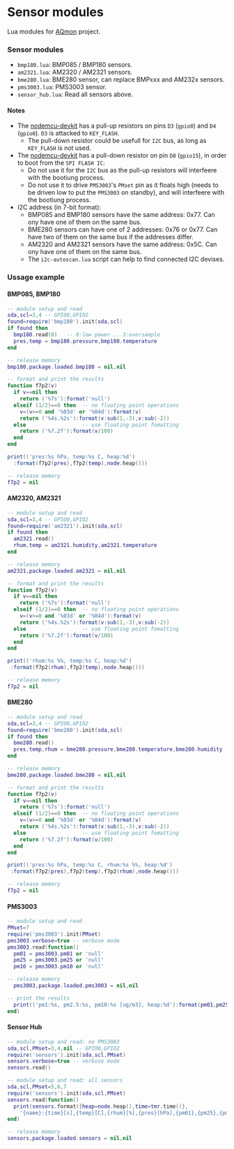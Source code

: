 # Sensor modules
Lua modules for [AQmon][] project.<br/>

[AQmon]:      https://github.com/avaldebe/AQmon

### Sensor modules
- `bmp180.lua`: BMP085 / BMP180 sensors.
- `am2321.lua`: AM2320 / AM2321 sensors.
- `bme280.lua`: BME280 sensor, can replace BMPxxx and AM232x sensors.
- `pms3003.lua`: PMS3003 sensor.
- `sensor_hub.lua`: Read all sensors above.

#### Notes
- The [nodemcu-devkit][] has a pull-up resistors on pins
  `D3` (`gpio0`) and  `D4` (`gpio0`). `D3` is attacked to `KEY_FLASH`.
  - The pull-down resistor could be usefull for `I2C` bus,
    as long as `KEY_FLASH` is not used.
- The [nodemcu-devkit][] has a pull-down resistor on pin
  `D8` (`gpio15`), in order to boot from the `SPI FLASH IC`:
  - Do not use it for the `I2C` bus
    as the pull-up resistors will interfeere with the bootiung process.
  - Do not use it to drive `PMS3003`'s `PMset` pin as it floats high
    (needs to be driven low to put the `PMS3003` on standby),
    and will interfeere with the bootiung process.
- I2C address (in 7-bit format):
  - BMP085 and BMP180 sensors have the same address: 0x77.
    Can ony have one of them on the same bus.
  - BME280 sensors can have one of 2 addresses: 0x76 or 0x77.
    Can have two of them on the same bus if the addresses differ.
  - AM2320 and AM2321 sensors have the same address: 0x5C.
    Can ony have one of them on the same bus.
  - The `i2c-autoscan.lua` script can help to find connected I2C devises.

[nodemcu-devkit]:   https://github.com/nodemcu/nodemcu-devkit

### Ussage example

#### BMP085, BMP180
```lua
-- module setup and read
sda,scl=3,4 -- GPIO0,GPIO2
found=require('bmp180').init(sda,scl)
if found then
  bmp180.read(0)   -- 0:low power .. 3:oversample
  pres,temp = bmp180.pressure,bmp180.temperature
end

-- release memory
bmp180,package.loaded.bmp180 = nil,nil

-- format and print the results
function f7p2(v)
  if v==nil then
    return ('%7s'):format('null')
  elseif (1/2)==0 then  -- no floating point operations
    v=(v>=0 and '%03d' or '%04d'):format(v)
    return ('%4s.%2s'):format(v:sub(1,-3),v:sub(-2))
  else                  -- use floating point fomatting
    return ('%7.2f'):format(v/100)
  end
end

print(('pres:%s hPa, temp:%s C, heap:%d')
  :format(f7p2(pres),f7p2(temp),node.heap()))

-- release memory
f7p2 = nil
```

#### AM2320, AM2321
```lua
-- module setup and read
sda,scl=3,4 -- GPIO0,GPIO2
found=require('am2321').init(sda,scl)
if found then
  am2321.read()
  rhum,temp = am2321.humidity,am2321.temperature
end

-- release memory
am2321,package.loaded.am2321 = nil,nil

-- format and print the results
function f7p2(v)
  if v==nil then
    return ('%7s'):format('null')
  elseif (1/2)==0 then  -- no floating point operations
    v=(v>=0 and '%03d' or '%04d'):format(v)
    return ('%4s.%2s'):format(v:sub(1,-3),v:sub(-2))
  else                  -- use floating point fomatting
    return ('%7.2f'):format(v/100)
  end
end

print(('rhum:%s %%, temp:%s C, heap:%d')
 :format(f7p2(rhum),f7p2(temp),node.heap()))

-- release memory
f7p2 = nil
```

#### BME280
```lua
-- module setup and read
sda,scl=3,4 -- GPIO0,GPIO2
found=require('bme280').init(sda,scl)
if found then
  bme280.read()
  pres,temp,rhum = bme280.pressure,bme280.temperature,bme280.humidity
end

-- release memory
bme280,package.loaded.bme280 = nil,nil

-- format and print the results
function f7p2(v)
  if v==nil then
    return ('%7s'):format('null')
  elseif (1/2)==0 then  -- no floating point operations
    v=(v>=0 and '%03d' or '%04d'):format(v)
    return ('%4s.%2s'):format(v:sub(1,-3),v:sub(-2))
  else                  -- use floating point fomatting
    return ('%7.2f'):format(v/100)
  end
end

print(('pres:%s hPa, temp:%s C, rhum:%s %%, heap:%d')
 :format(f7p2(pres),f7p2(temp),f7p2(rhum),node.heap()))

-- release memory
f7p2 = nil
```

#### PMS3003
```lua
-- module setup and read
PMset=7
require('pms3003').init(PMset)
pms3003.verbose=true -- verbose mode
pms3003.read(function()
  pm01 = pms3003.pm01 or 'null'
  pm25 = pms3003.pm25 or 'null'
  pm10 = pms3003.pm10 or 'null'

-- release memory
  pms3003,package.loaded.pms3003 = nil,nil

-- print the results
  print(('pm1:%s, pm2.5:%s, pm10:%s [ug/m3], heap:%d'):format(pm01,pm25,pm10,node.heap()))
end)
```
#### Sensor Hub
```lua
-- module setup and read: no PMS3003
sda,scl,PMset=3,4,nil -- GPIO0,GPIO2
require('sensors').init(sda,scl,PMset)
sensors.verbose=true -- verbose mode
sensors.read()

-- module setup and read: all sensors
sda,scl,PMset=5,6,7
require('sensors').init(sda,scl,PMset)
sensors.read(function()
  print(sensors.format({heap=node.heap(),time=tmr.time()},
    '{name}:{time}[s],{temp}[C],{rhum}[%],{pres}[hPa],{pm01},{pm25},{pm10}[ug/m3],{heap}[b]'))
end)

-- release memory
sensors,package.loaded.sensors = nil,nil
```
